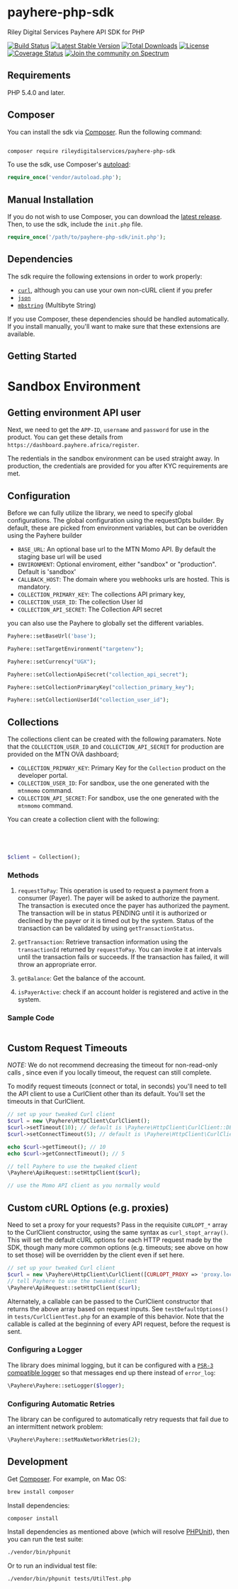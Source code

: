 # payhere-php-sdk
Riley Digital Services Payhere API SDK for PHP

[![Build Status](https://travis-ci.org/rileydigitalservices/payhere-php-sdk.svg?branch=master)](https://travis-ci.org/rileydigitalservices/payhere-php-sdk)
[![Latest Stable Version](https://poser.pugx.org/rileydigitalservices/payhere-php-sdk/v/stable.svg)](https://packagist.org/packages/rileydigitalservices/payhere-php-sdk)
[![Total Downloads](https://poser.pugx.org/rileydigitalservices/payhere-php-sdk/downloads.svg)](https://packagist.org/packages/rileydigitalservices/payhere-php-sdk)
[![License](https://poser.pugx.org/rileydigitalservices/payhere-php-sdk/license.svg)](https://packagist.org/packages/rileydigitalservices/payhere-php-sdk)
[![Coverage Status](https://coveralls.io/repos/github/rileydigitalservices/payhere-php-sdk/badge.svg?branch=master)](https://coveralls.io/github/rileydigitalservices/payhere-php-sdk?branch=master)
[![Join the community on Spectrum](https://withspectrum.github.io/badge/badge.svg)](https://spectrum.chat/payhere-api-sdk/)



## Requirements

PHP 5.4.0 and later.

## Composer

You can install the sdk via [Composer](http://getcomposer.org/). Run the following command:

```bash

composer require rileydigitalservices/payhere-php-sdk
```

To use the sdk, use Composer's [autoload](https://getcomposer.org/doc/01-basic-usage.md#autoloading):

```php
require_once('vendor/autoload.php');
```

## Manual Installation

If you do not wish to use Composer, you can download the [latest release](https://github.com/rileydigitalservices/payhere-php-sdk/releases). Then, to use the sdk, include the `init.php` file.

```php
require_once('/path/to/payhere-php-sdk/init.php');
```

## Dependencies

The sdk require the following extensions in order to work properly:

- [`curl`](https://secure.php.net/manual/en/book.curl.php), although you can use your own non-cURL client if you prefer
- [`json`](https://secure.php.net/manual/en/book.json.php)
- [`mbstring`](https://secure.php.net/manual/en/book.mbstring.php) (Multibyte String)

If you use Composer, these dependencies should be handled automatically. If you install manually, you'll want to make sure that these extensions are available.

## Getting Started


# Sandbox Environment

## Getting environment API user 

Next, we need to get the `APP-ID`, `username` and `password` for use in the product. You can get these details from `https://dashboard.payhere.africa/register`.

The redentials in the sandbox environment can be used straight away. In production, the credentials are provided for you after KYC requirements are met.


## Configuration

Before we can fully utilize the library, we need to specify global configurations. The global configuration using the requestOpts builder. By default, these are picked from environment variables,
but can be overidden using the Payhere builder

* `BASE_URL`: An optional base url to the MTN Momo API. By default the staging base url will be used
* `ENVIRONMENT`: Optional enviroment, either "sandbox" or "production". Default is 'sandbox'
* `CALLBACK_HOST`: The domain where you webhooks urls are hosted. This is mandatory.
* `COLLECTION_PRIMARY_KEY`: The collections API primary key,
* `COLLECTION_USER_ID`:  The collection User Id
* `COLLECTION_API_SECRET`:  The Collection API secret

you can also use the Payhere to globally set the different variables.



```php
Payhere::setBaseUrl('base');

Payhere::setTargetEnvironment("targetenv");

Payhere::setCurrency("UGX");

Payhere::setCollectionApiSecret("collection_api_secret");

Payhere::setCollectionPrimaryKey("collection_primary_key");

Payhere::setCollectionUserId("collection_user_id");
```



## Collections

The collections client can be created with the following paramaters. Note that the `COLLECTION_USER_ID` and `COLLECTION_API_SECRET` for production are provided on the MTN OVA dashboard;

* `COLLECTION_PRIMARY_KEY`: Primary Key for the `Collection` product on the developer portal.
* `COLLECTION_USER_ID`: For sandbox, use the one generated with the `mtnmomo` command.
* `COLLECTION_API_SECRET`: For sandbox, use the one generated with the `mtnmomo` command.

You can create a collection client with the following:

```php




$client = Collection();
```

### Methods

1. `requestToPay`: This operation is used to request a payment from a consumer (Payer). The payer will be asked to authorize the payment. The transaction is executed once the payer has authorized the payment. The transaction will be in status PENDING until it is authorized or declined by the payer or it is timed out by the system. Status of the transaction can be validated by using `getTransactionStatus`.

2. `getTransaction`: Retrieve transaction information using the `transactionId` returned by `requestToPay`. You can invoke it at intervals until the transaction fails or succeeds. If the transaction has failed, it will throw an appropriate error. 

3. `getBalance`: Get the balance of the account.

4. `isPayerActive`: check if an account holder is registered and active in the system.

### Sample Code

```php

```


## Custom Request Timeouts

*NOTE:* We do not recommend decreasing the timeout for non-read-only calls , since even if you locally timeout, the request  can still complete.

To modify request timeouts (connect or total, in seconds) you'll need to tell the API client to use a CurlClient other than its default. You'll set the timeouts in that CurlClient.

```php
// set up your tweaked Curl client
$curl = new \Payhere\HttpClient\CurlClient();
$curl->setTimeout(10); // default is \Payhere\HttpClient\CurlClient::DEFAULT_TIMEOUT
$curl->setConnectTimeout(5); // default is \Payhere\HttpClient\CurlClient::DEFAULT_CONNECT_TIMEOUT

echo $curl->getTimeout(); // 10
echo $curl->getConnectTimeout(); // 5

// tell Payhere to use the tweaked client
\Payhere\ApiRequest::setHttpClient($curl);

// use the Momo API client as you normally would
```

## Custom cURL Options (e.g. proxies)

Need to set a proxy for your requests? Pass in the requisite `CURLOPT_*` array to the CurlClient constructor, using the same syntax as `curl_stopt_array()`. This will set the default cURL options for each HTTP request made by the SDK, though many more common options (e.g. timeouts; see above on how to set those) will be overridden by the client even if set here.

```php
// set up your tweaked Curl client
$curl = new \Payhere\HttpClient\CurlClient([CURLOPT_PROXY => 'proxy.local:80']);
// tell Payhere to use the tweaked client
\Payhere\ApiRequest::setHttpClient($curl);
```

Alternately, a callable can be passed to the CurlClient constructor that returns the above array based on request inputs. See `testDefaultOptions()` in `tests/CurlClientTest.php` for an example of this behavior. Note that the callable is called at the beginning of every API request, before the request is sent.

### Configuring a Logger

The library does minimal logging, but it can be configured
with a [`PSR-3` compatible logger][psr3] so that messages
end up there instead of `error_log`:

```php
\Payhere\Payhere::setLogger($logger);
```


### Configuring Automatic Retries

The library can be configured to automatically retry requests that fail due to
an intermittent network problem:

```php
\Payhere\Payhere::setMaxNetworkRetries(2);
```


## Development

Get [Composer][composer]. For example, on Mac OS:

```bash
brew install composer
```

Install dependencies:

```bash
composer install
```



Install dependencies as mentioned above (which will resolve [PHPUnit](http://packagist.org/packages/phpunit/phpunit)), then you can run the test suite:

```bash
./vendor/bin/phpunit
```

Or to run an individual test file:

```bash
./vendor/bin/phpunit tests/UtilTest.php
```


[composer]: https://getcomposer.org/
[curl]: http://curl.haxx.se/docs/caextract.html
[psr3]: http://www.php-fig.org/psr/psr-3/